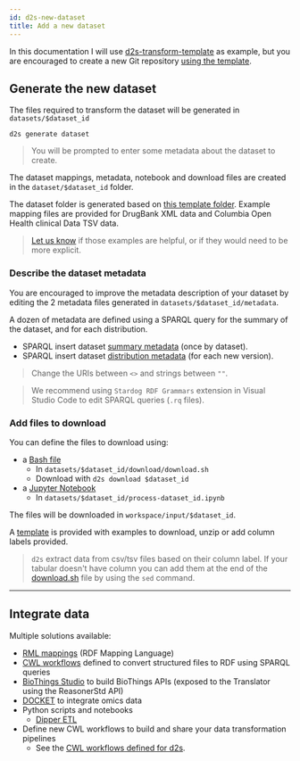 ```yaml
---
id: d2s-new-dataset
title: Add a new dataset
---
```


In this documentation I will use [d2s-transform-template](https://github.com/MaastrichtU-IDS/d2s-transform-template) as example, but you are encouraged to create a new Git repository [using the template](https://github.com/MaastrichtU-IDS/d2s-transform-template/generate).

## Generate the new dataset

The files required to transform the dataset will be generated in `datasets/$dataset_id`

```shell
d2s generate dataset
```

> You will be prompted to enter some metadata about the dataset to create.

The dataset mappings, metadata, notebook and download files are created in the `dataset/$dataset_id` folder.

The dataset folder is generated based on [this template folder](https://github.com/MaastrichtU-IDS/d2s-core/tree/master/support/template/dataset). Example mapping files are provided for DrugBank XML data and Columbia Open Health clinical Data TSV data.

> [Let us know](/help) if those examples are helpful, or if they would need to be more explicit.

### Describe the dataset metadata

You are encouraged to improve the metadata description of your dataset by editing the 2 metadata files generated in `datasets/$dataset_id/metadata`.

A dozen of metadata are defined using a SPARQL query for the summary of the dataset, and for each distribution.

* SPARQL insert dataset [summary metadata](https://github.com/MaastrichtU-IDS/d2s-core/blob/master/support/template/dataset/metadata/metadata-template-0-summary.rq) (once by dataset).
* SPARQL insert dataset [distribution metadata](https://github.com/MaastrichtU-IDS/d2s-core/blob/master/support/template/dataset/metadata/metadata-template-1.rq) (for each new version).

> Change the URIs between `<>` and strings between `""`.

> We recommend using `Stardog RDF Grammars` extension in Visual Studio Code to edit SPARQL queries (`.rq` files).

### Add files to download

You can define the files to download using:

* a [Bash file](https://github.com/MaastrichtU-IDS/d2s-transform-template/blob/master/datasets/cohd/download/download.sh)
  * In `datasets/$dataset_id/download/download.sh`
  * Download with `d2s download $dataset_id`
* a [Jupyter Notebook](https://github.com/MaastrichtU-IDS/d2s-transform-template/blob/master/datasets/cohd/process-cohd.ipynb)
  * In `datasets/$dataset_id/process-dataset_id.ipynb`

The files will be downloaded in `workspace/input/$dataset_id`.

A [template](https://github.com/MaastrichtU-IDS/d2s-core/blob/master/support/template/dataset/download/download_examples.sh) is provided with examples to download, unzip or add column labels provided.

> `d2s` extract data from csv/tsv files based on their column label. If your tabular doesn't have column you can add them at the end of the [download.sh](https://github.com/MaastrichtU-IDS/d2s-core/blob/master/support/template/dataset/download/download_examples.sh) file by using the `sed` command.

---

## Integrate data

Multiple solutions available:

* [RML mappings](/docs/d2s-rml) (RDF Mapping Language)
* [CWL workflows](https://d2s.semanticscience.org/docs/d2s-run) defined to convert structured files to RDF using SPARQL queries
* [BioThings Studio](/docs/d2s-biothings) to build BioThings APIs (exposed to the Translator using the ReasonerStd API)
* [DOCKET](/docs/services-utilities#docket-multiomics-data-provider) to integrate omics data
* Python scripts and notebooks
  * [Dipper ETL](/docs/d2s-dipper)
* Define new CWL workflows to build and share your data transformation pipelines
  * See the [CWL workflows defined for d2s](https://github.com/MaastrichtU-IDS/d2s-core/tree/master/cwl).